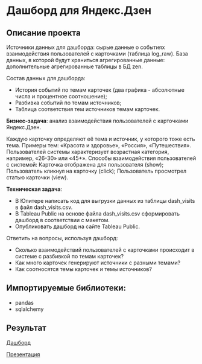# Дашборд для Яндекс.Дзен

## Описание проекта
Источники данных для дашборда: cырые данные о событиях взаимодействия пользователей с карточками (таблица log_raw).
База данных, в которой будут храниться агрегированные данные: дополнительные агрегированные таблицы в БД zen.

Состав данных для дашборда:
- История событий по темам карточек (два графика - абсолютные числа и процентное соотношение);
- Разбивка событий по темам источников;
- Таблица соответствия тем источников темам карточек.

**Бизнес-задача**: анализ взаимодействия пользователей с карточками Яндекс.Дзен. 

Каждую карточку определяют её тема и источник, у которого тоже есть тема. Примеры тем: «Красота и здоровье», «Россия», «Путешествия». Пользователей системы характеризует возрастная категория, например, «26-30» или «45+». Способы взаимодействия пользователей с системой:
 Карточка отображена для пользователя (show);
 Пользователь кликнул на карточку (click);
 Пользователь просмотрел статью карточки (view).


**Техническая задача**:

- В Юпитере написать код для выгрузки данных из таблицы dash_visits в файл dash_visits.csv.
- В Tableau Public на основе файла dash_visits.csv сформировать дашборд в соответствии с макетом.
- Опубликовать дашборд на сайте Tableau Public. 

Ответить на вопросы, используя дашборд:
- Cколько взаимодействий пользователей с карточками происходит в системе с разбивкой по темам карточек?
- Как много карточек генерируют источники с разными темами?
- Как соотносятся темы карточек и темы источников?


## Импортируемые библиотеки:
- pandas
- sqlalchemy


## Результат
[Дашборд](https://public.tableau.com/app/profile/nadezhda8107/viz/education_dash_visits_project/Dash_project?publish=yes)

[Презентация](https://disk.yandex.ru/i/0XD3_aJHeR0gIA)
